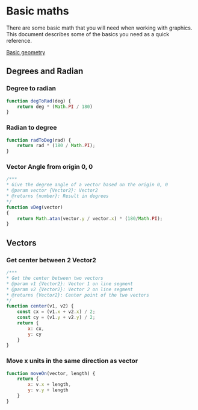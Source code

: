 # Basic maths

There are some basic math that you will need when working with graphics.
This document describes some of the basics you need as a quick reference.

[Basic geometry](https://www.khanacademy.org/math/basic-geo)

## Degrees and Radian

### Degree to radian

```js
function degToRad(deg) {
    return deg * (Math.PI / 180)
}
```

### Radian to degree

```js
function radToDeg(rad) {
    return rad * (180 / Math.PI);
}
```

### Vector Angle from origin 0, 0

```js
/***
* Give the degree angle of a vector based on the origin 0, 0
* @param vector {Vector2}: Vector2
* @returns {number}: Result in degrees
*/
function vDeg(vector)
{
    return Math.atan(vector.y / vector.x) * (180/Math.PI);
}
```

## Vectors

### Get center between 2 Vector2

```js
/***
* Get the center between two vectors
* @param v1 {Vector2}: Vector 1 on line segment
* @param v2 {Vector2}: Vector 2 on line segment
* @returns {Vector2}: Center point of the two vectors
*/
function center(v1, v2) {
    const cx = (v1.x + v2.x) / 2;
    const cy = (v1.y + v2.y) / 2;
    return {
        x: cx,
        y: cy
    }
}
```

### Move x units in the same direction as vector

```js
function moveOn(vector, length) {
    return {
        x: v.x + length,
        y: v.y + length
    }
}
```
